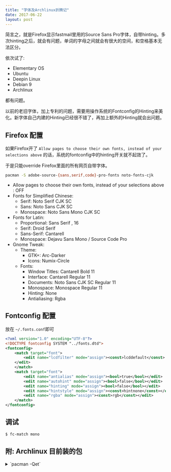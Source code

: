 ```yaml
---
title: "字体及Archlinux折腾记"
date: 2017-06-22
layout: post
---
```


简言之，就是Firefox显示fastmail里用的Source Sans Pro字体，自带hinting。多次hinting之后，就会有问题，单词的字母之间就会有很大的空间，和空格基本无法区分。


依次试了:

 - Elementary OS
 - Ubuntu
 - Deepin Linux
 - Debian 9
 - Archlinux

都有问题。


以前的老旧字体，加上专利的问题，需要用操作系统的Fontconfig的Hinting来美化。新字体自己内建的Hinting已经很不错了，再加上额外的Hinting就会出问题。

## Firefox 配置

如果Firefox开了 `Allow pages to choose their own fonts, instead of your selections above` 的话，系统的fontconfig中的hinting开关就不起效了。

于是只能override Firefox里面的所有网页自带字体。

```bash
pacman -S adobe-source-{sans,serif,code}-pro-fonts noto-fonts-cjk
```

 - Allow pages to choose their own fonts, instead of your selections above : OFF
 - Fonts for Simplified Chinese:
   - Serif: Noto Serif CJK SC
   - Sans: Noto Sans CJK SC
   - Monospace: Noto Sans Mono CJK SC
 - Fonts for Latin:
   - Proportional: Sans Serif , 16
   - Serif: Droid Serif
   - Sans-Serif: Cantarell
   - Monospace: Dejavu Sans Mono / Source Code Pro
 - Gnome Tweak:
   - Theme:
     - GTK+:  Arc-Darker
     - Icons: Numix-Circle
   - Fonts:
     - Window Titles: Cantarell Bold 11
     - Interface: Cantarell Regular 11
     - Documents: Noto Sans CJK SC Regular 11
     - Monospace: Monospace Regular 11
     - Hinting: None
     - Antialiasing: Rgba


## Fontconfig 配置


放在 `~/.fonts.conf`即可

```xml
<?xml version="1.0" encoding="UTF-8"?>
<!DOCTYPE fontconfig SYSTEM "../fonts.dtd">
<fontconfig>
	<match target="font">
		<edit name="lcdfilter" mode="assign"><const>lcddefault</const>
	</edit>
	</match>
	<match target="font">
		<edit name="antialias" mode="assign"><bool>true</bool></edit>
		<edit name="autohint" mode="assign"><bool>false</bool></edit>
		<edit name="hinting" mode="assign"><bool>false</bool></edit>
		<edit name="hintstyle" mode="assign"><const>hintnone</const></edit>
		<edit name="rgba" mode="assign"><const>rgb</const></edit>
	</match>
</fontconfig>
```


## 调试
```bash
$ fc-match mono
```

## 附: Archlinux 目前装的包

<details markdown="1"><summary markdown="1"> `pacman -Qet` </summary>
```
adobe-source-code-pro-fonts 2.030ro+1.050it-3
adobe-source-han-sans-cn-fonts 1.004-2
adobe-source-sans-pro-fonts 2.020ro+1.075it-2
adobe-source-serif-pro-fonts 2.000-1
alpine 2.21-1
archlinuxcn-keyring 20170522-1
autoconf 2.69-4
automake 1.15-2
baobab 3.24.0+1+g202d168-1
binwalk 2.1.1-3
bison 3.0.4-2
elvish 0.8-1
empathy 3.12.12+120+g4a4b45b94-1
eog 3.24.1-1
epiphany 3.24.2-1
fakeroot 1.21-2
fcitx-configtool 0.4.9-1
fcitx-gtk2 4.2.9.1-2
fcitx-gtk3 4.2.9.1-2
fcitx-table-extra 0.3.7-2
firefox 54.0-1
flex 2.6.4-1
gdm 3.24.2-1
gnome-backgrounds 3.24.0+2+g755b6f9-1
gnome-calculator 3.24.0+2+g0ca2919b-1
gnome-contacts 3.22.1+4+gb235b6d-1
gnome-dictionary 3.24.0+5+ga7aa054-1
gnome-disk-utility 3.24.1-1
gnome-font-viewer 3.24.0-1
gnome-screenshot 3.22.0+42+g8472361-1
gnome-shell-extensions 3.24.2-1
gnome-system-monitor 3.24.0+4+g9140c85a-1
gnome-terminal 3.24.2-1
gnome-tweak-tool 3.24.1-1
gnome-user-docs 3.24.2-1
grub 2:2.02-1
gucharmap 9.0.4-1
hexchat 2.12.4-4
inetutils 1.9.4-5
intel-ucode 20170511-1
iputils 20161105.1f2bb12-2
jfsutils 1.1.15-4
licenses 20140629-2
logrotate 3.12.2-1
lvm2 2.02.171-1
make 4.2.1-2
man-db 2.7.6.1-2
man-pages 4.11-1
mdadm 4.0-1
mousetweaks 3.12.0-2
nano 2.8.4-1
nerd-fonts-complete 1.0.0-3
net-tools 1.60.20160710git-1
netctl 1.12-2
network-manager-applet 1.8.2-1
noto-fonts-cjk 20170512-1
numix-circle-icon-theme-git 0.r16.5a11140-1
numix-gtk-theme 2.6.6-1
nvidia 381.22-3
pam_u2f 1.0.4-1
patch 2.7.5-1
pcmciautils 018-7
pkg-config 0.29.2-1
procps-ng 3.3.12-1
proxychains-ng 4.12-1
ranger 1.8.1-1
reiserfsprogs 3.6.25-1
rslsync 2.5.4-1
shadowsocks-libev 3.0.6-1
sushi 3.24.0-1
telegram-desktop 1.1.7-1
the_silver_searcher 2.0.0-1
tmux 2.5-1
totem 3.24.0-1
typora 0.9.29-2
uim 1.8.6-7
usbutils 008-1
vi 1:070224-2
vim 8.0.0628-1
weechat 1.8-2
wget 1.19.1-2
which 2.21-2
xcursor-vanilla-dmz 0.4.4-1
xdg-user-dirs-gtk 0.10+9+g5b7efc6-1
xfsprogs 4.11.0-1
yaourt 1.8.1-1
zsh 5.3.1-2
```


**Fcitx:** 由于没用X而用了Wayland，不能在`.xprofile`里加，而应该在`/etc/environment`里加:

```
$ cat /etc/environment 
export GTK_IM_MODULE=fcitx
export QT_IM_MODULE=fcitx
export XMODIFIERS=@im=fcitx
```

## 参考

 - <http://www.jinbuguo.com/gui/linux_fontconfig.html>
 - <https://gist.github.com/dantmnf/0ed6e21b6ad80bb3570a0917c9cef4bc>
 - [Bigeagle: Archlinux安装教程](https://bigeagle.me/2014/06/archlinux-install-for-beginners/)
 - [bigeagle/dotfiles](https://github.com/bigeagle/dotfiles)

